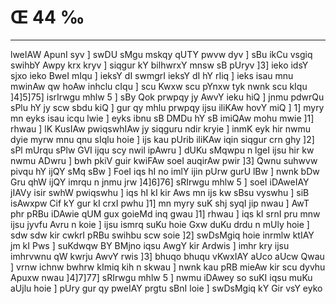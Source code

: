 # Œ 44 ‰
---
lweIAW ApunI syv ] swDU sMgu mskqy qUTY pwvw dyv ] sBu ikCu vsgiq
swihbY Awpy krx kryv ] siqgur kY bilhwrxY mnsw sB pUryv ]3] ieko
idsY sjxo ieko BweI mIqu ] ieksY dI swmgrI ieksY dI hY rIiq ] ieks
isau mnu mwinAw qw hoAw inhclu cIqu ] scu Kwxw scu pYnxw tyk nwnk scu
kIqu ]4]5]75] isrIrwgu mhlw 5 ] sBy Qok prwpqy jy AwvY ieku hiQ ]
jnmu pdwrQu sPlu hY jy scw sbdu kiQ ] gur qy mhlu prwpqy ijsu iliKAw
hovY miQ ] 1] myry mn eyks isau icqu lwie ] eyks ibnu sB DMDu hY sB
imiQAw mohu mwie ]1] rhwau ] lK KusIAw pwiqswhIAw jy siqguru ndir
kryie ] inmK eyk hir nwmu dyie myrw mnu qnu sIqlu hoie ] ijs kau pUrib
iliKAw iqin siqgur crn ghy ]2] sPl mUrqu sPlw GVI ijqu scy nwil
ipAwru ] dUKu sMqwpu n lgeI ijsu hir kw nwmu ADwru ] bwh pkiV guir
kwiFAw soeI auqirAw pwir ]3] Qwnu suhwvw pivqu hY ijQY sMq sBw ] FoeI
iqs hI no imlY ijin pUrw gurU lBw ] nwnk bDw Gru qhW ijQY imrqu n
jnmu jrw ]4]6]76] sRIrwgu mhlw 5 ] soeI iDAweIAY jIAVy isir swhW
pwiqswhu ] iqs hI kI kir Aws mn ijs kw sBsu vyswhu ] siB isAwxpw
Cif kY gur kI crxI pwhu ]1] mn myry suK shj syqI jip nwau ] AwT
phr pRBu iDAwie qUM gux goieMd inq gwau ]1] rhwau ] iqs kI srnI pru
mnw ijsu jyvfu Avru n koie ] ijsu ismrq suKu hoie Gxw duKu drdu n mUly
hoie ] sdw sdw kir cwkrI pRBu swihbu scw soie ]2] swDsMgiq hoie
inrmlw ktIAY jm kI Pws ] suKdwqw BY BMjno iqsu AwgY kir Ardwis ]
imhr kry ijsu imhrvwnu qW kwrju AwvY rwis ]3] bhuqo bhuqu vKwxIAY aUco
aUcw Qwau ] vrnw ichnw bwhrw kImiq kih n skwau ] nwnk kau pRB
mieAw kir scu dyvhu Apuxw nwau ]4]7]77] sRIrwgu mhlw 5 ] nwmu
iDAwey so suKI iqsu muKu aUjlu hoie ] pUry gur qy pweIAY prgtu sBnI loie
] swDsMgiq kY Gir vsY eyko
####

